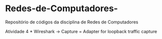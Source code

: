 # Redes-de-Computadores-
Repositório de códigos da disciplina de Redes de Computadores 

Atividade 4 
    * Wireshark -> Capture = Adapter for loopback traffic capture 